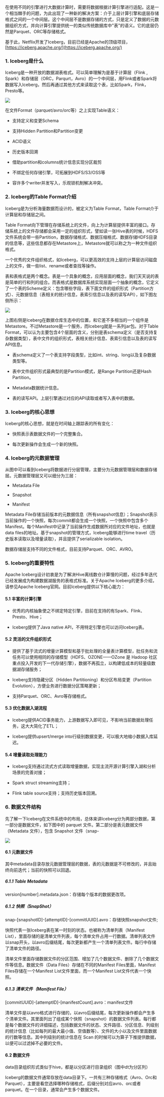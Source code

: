 在使用不同的引擎进行大数据计算时，需要将数据根据计算引擎进行适配。这是一个相当棘手的问题，为此出现了一种新的解决方案：介于上层计算引擎和底层存储格式之间的一个中间层。这个中间层不是数据存储的方式，只是定义了数据的元数据组织方式，并向计算引擎提供统一的类似传统数据库中"表"的语义。它的底层仍然是Parquet、ORC等存储格式。

基于此，Netflix开发了Iceberg，目前已经是Apache的顶级项目，[https://iceberg.apache.org/](https://iceberg.apache.org/)

### 1. Iceberg是什么

Iceberg是一种开放的数据湖表格式。可以简单理解为是基于计算层（Flink , Spark）和存储层（ORC，Parqurt，Avro）的一个中间层，用Flink或者Spark将数据写入Iceberg，然后再通过其他方式来读取这个表，比如Spark，Flink，Presto等。

![](../../assets/images/DataLake/attachments/数据湖08：Apache%20Iceberg原理和功能介绍_image_0.png)

在文件Format（parquet/avro/orc等）之上实现Table语义：

- 支持定义和变更Schema

- 支持Hidden Partition和Partition变更

- ACID语义

- 历史版本回溯

- 借助partition和columns统计信息实现分区裁剪

- 不绑定任何存储引擎，可拓展到HDFS/S3/OSS等

- 容许多个writer并发写入，乐观锁机制解决冲突。

### 2. Iceberg的Table Format介绍

Iceberg是为分析海量数据而设计的，被定义为Table Format，Table Format介于计算层和存储层之间。

Table Format向下管理在存储系统上的文件，向上为计算层提供丰富的接口。存储系统上的文件存储都会采用一定的组织形式，譬如读一张Hive表的时候，HDFS文件系统会带一些Partition，数据存储格式、数据压缩格式、数据存储HDFS目录的信息等，这些信息都存在Metastore上，Metastore就可以称之为一种文件组织格式。

一个优秀的文件组织格式，如Iceberg，可以更高效的支持上层的计算层访问磁盘上的文件，做一些list、rename或者查找等操作。

表和表格式是两个概念。表是一个具象的概念，应用层面的概念，我们天天说的表是简单的行和列的组合。而表格式是数据库系统实现层面一个抽象的概念，它定义了一个表的Scheme定义：包含哪些字段，表下面文件的组织形式（Partition方式）、元数据信息（表相关的统计信息，表索引信息以及表的读写API），如下图左侧所示：

![](../../assets/images/DataLake/attachments/数据湖08：Apache%20Iceberg原理和功能介绍_image_1.png)

上图右侧是Iceberg在数据仓库生态中的位置，和它差不多相当的一个组件是Metastore。不过Metastore是一个服务，而Iceberg就是一系列jar包。对于Table Format，可以认为主要包含4个层面的含义，分别是表schema定义（是否支持复杂数据类型），表中文件的组织形式，表相关统计信息、表索引信息以及表的读写API信息。

- 表schema定义了一个表支持字段类型，比如int、string、long以及复杂数据类型等。

- 表中文件组织形式最典型的是Partition模式，是Range Partition还是Hash Partition。

- Metadata数据统计信息。

- 表的读写API。上层引擎通过对应的API读取或者写入表中的数据。

### 3. Iceberg的核心思想

Iceberg的核心思想，就是在时间轴上跟踪表的所有变化：

- 快照表示表数据文件的一个完整集合。

- 每次更新操作会生成一个新的快照。

### 4. Iceberg的元数据管理

从图中可以看到Iceberg将数据进行分层管理，主要分为元数据管理层和数据存储层。元数据管理层又可以细分为三层：

- Metadata File

- Snapshot

- Manifest

Metadata File存储当前版本的元数据信息（所有snapshot信息）；Snapshot表示当前操作的一个快照，每次commit都会生成一个快照，一个快照中包含多个Manifest。每个Manifest中记录了当前操作生成数据所对应的文件地址，也就是data files的地址。基于snapshot的管理方式，Iceberg能够进行time travel（历史版本读取以及增量读取），并且提供了serializable isolation。

数据存储层支持不同的文件格式，目前支持Parquet、ORC、AVRO。

### 5. Iceberg的重要特性

Apache Iceberg设计初衷是为了解决Hive离线数仓计算慢的问题，经过多年迭代已经发展成为构建数据湖服务的表格式标准。关于Apache Iceberg的更多介绍，请参见Apache Iceberg官网。目前Iceberg提供以下核心能力：

#### 5.1 丰富的计算引擎

- 优秀的内核抽象使之不绑定特定引擎，目前在支持的有Spark、Flink、Presto、Hive；

- Iceberg提供了Java native API，不用特定引擎也可以访问Iceberg表。

#### 5.2 灵活的文件组织形式

- 提供了基于流式的增量计算模型和基于批处理的全量表计算模型，批任务和流任务可以使用相同的存储模型（HDFS、OZONE——OZone 是 Hadoop 社区重点投入开发的下一代存储引擎），数据不再孤立，以构建低成本的轻量级数据湖存储服务；

- Iceberg支持隐藏分区（Hidden Partitioning）和分区布局变更（Partition Evolution），方便业务进行数据分区策略更新；

- 支持Parquet、ORC、Avro等存储格式。

#### 5.3 优化数据入湖流程

- Iceberg提供ACID事务能力，上游数据写入即可见，不影响当前数据处理任务，这大大简化了ETL；

- Iceberg提供upsert/merge into行级别数据变更，可以极大地缩小数据入库延迟。

#### 5.4 增量读取处理能力

- Iceberg支持通过流式方式读取增量数据，实现主流开源计算引擎入湖和分析场景的完善对接；

- Spark struct streaming支持；

- Flink table source支持；支持历史版本回溯。

### 6. 数据文件结构

先了解一下Iceberg在文件系统中的布局，总体来讲Iceberg分为两部分数据，第一部分是数据文件，如下图中的 parquet 文件。第二部分是表元数据文件（Metadata 文件），包含 Snapshot 文件（snap-

![](../../assets/images/DataLake/attachments/数据湖08：Apache%20Iceberg原理和功能介绍_image_2.png)

#### 6.1 元数据文件

其中metadata目录存放元数据管理层的数据，表的元数据是不可修改的，并且始终向前迭代；当前的快照可以回退。

##### 6.1.1 Table Metadata

version[number].metadata.json：存储每个版本的数据更改项。

##### 6.1.2 快照（SnapShot）

snap-[snapshotID]-[attemptID]-[commitUUID].avro：存储快照snapshot文件;

快照代表一张Iceberg表在某一时刻的状态。也被称为清单列表（Manifest List），里面存储的是清单文件列表，每个清单文件占用一行数据。清单列表文件以snap开头，以avro后缀结尾，每次更新都产生一个清单列表文件。每行中存储了清单文件的路径。

清单文件里面存储数据文件的分区范围、增加了几个数据文件、删除了几个数据文件等信息。数据文件（Data Files）存储在不同的Manifest Files里面，Manifest Files存储在一个Manifest List文件里面，而一个Manifest List文件代表一个快照。

##### 6.1.3 清单文件（Manifest File）

[commitUUID]-[attemptID]-[manifestCount].avro：manifest文件

清单文件是以avro格式进行存储的，以avro后缀结尾，每次更新操作都会产生多个清单文件。其里面列出了组成某个快照（snapshot）的数据文件列表。每行都是每个数据文件的详细描述，包括数据文件的状态、文件路径、分区信息、列级别的统计信息（比如每列的最大最小值、空值数等）、文件的大小以及文件里面数据的行数等信息。其中列级别的统计信息在 Scan 的时候可以为算子下推提供数据，以便可以过滤掉不必要的文件。

#### 6.2 数据文件

data目录组织形式类似于hive，都是以分区进行目录组织（图中dt为分区列）

Iceberg的数据文件通常存放在data目录下。一共有三种存储格式（Avro、Orc和Parquet），主要是看您选择哪种存储格式，后缀分别对应avro、orc或者parquet。在一个目录，通常会产生多个数据文件。